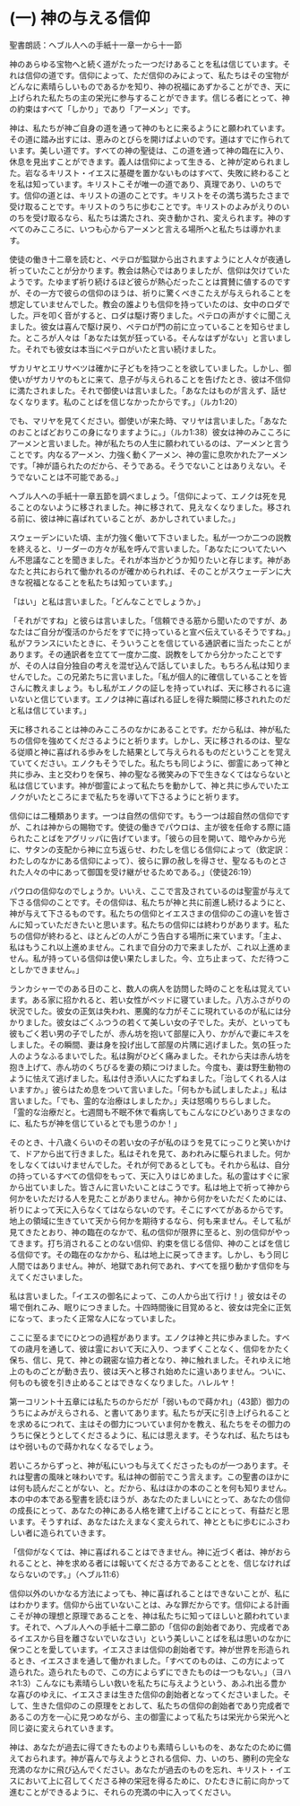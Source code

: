 # (一) 神の与える信仰

聖書朗読：ヘブル人への手紙十一章一から十一節

神のあらゆる宝物へと続く道がたった一つだけあることを私は信じています。それは信仰の道です。信仰によって、ただ信仰のみによって、私たちはその宝物がどんなに素晴らしいものであるかを知り、神の祝福にあずかることができ、天に上げられた私たちの主の栄光に参与することができます。信じる者にとって、神の約束はすべて「しかり」であり「アーメン」です。

神は、私たちが神ご自身の道を通って神のもとに来るようにと願われています。その道に踏み出すには、恵みのとびらを開けばよいのです。道はすでに作られています。美しい道です。すべての神の聖徒は、この道を通って神の臨在に入り、休息を見出すことができます。義人は信仰によって生きる、と神が定められました。岩なるキリスト・イエスに基礎を置かないものはすべて、失敗に終わることを私は知っています。キリストこそが唯一の道であり、真理であり、いのちです。信仰の道とは、キリストの道のことです。キリストをその満ち満ちたさまで受け取ることです。キリストのうちに歩むことです。キリストのよみがえりのいのちを受け取るなら、私たちは満たされ、突き動かされ、変えられます。神のすべてのみこころに、いつも心からアーメンと言える場所へと私たちは導かれます。

使徒の働き十二章を読むと、ペテロが監獄から出されますようにと人々が夜通し祈っていたことが分かります。教会は熱心ではありましたが、信仰は欠けていたようです。たゆまず祈り続けるほど彼らが熱心だったことは賞賛に値するのですが、その一方で彼らの信仰のほうは、祈りに驚くべきこたえが与えられることを想定していませんでした。教会の誰よりも信仰を持っていたのは、女中のロダでした。戸を叩く音がすると、ロダは駆け寄りました。ペテロの声がすぐに聞こえました。彼女は喜んで駆け戻り、ペテロが門の前に立っていることを知らせました。ところが人々は「あなたは気が狂っている。そんなはずがない」と言いました。それでも彼女は本当にペテロがいたと言い続けました。

ザカリヤとエリサベツは確かに子どもを持つことを欲していました。しかし、御使いがザカリヤのもとに来て、息子が与えられることを告げたとき、彼は不信仰に満たされました。それで御使いは言いました。「あなたはものが言えず、話せなくなります。私のことばを信じなかったからです。」（ルカ1:20）

でも、マリヤを見てください。御使いが来た時、マリヤは言いました。「あなたのおことばどおりこの身になりますように。」（ルカ1:38）彼女は神のみこころにアーメンと言いました。神が私たちの人生に願われているのは、アーメンと言うことです。内なるアーメン、力強く動くアーメン、神の霊に息吹かれたアーメンです。「神が語られたのだから、そうである。そうでないことはありえない。そうでないことは不可能である。」

ヘブル人への手紙十一章五節を調べましょう。「信仰によって、エノクは死を見ることのないように移されました。神に移されて、見えなくなりました。移される前に、彼は神に喜ばれていることが、あかしされていました。」

スウェーデンにいた頃、主が力強く働いて下さいました。私が一つか二つの説教を終えると、リーダーの方々が私を呼んで言いました。「あなたについてたいへん不思議なことを聞きました。それが本当かどうか知りたいと存じます。神があなたと共におられて働かれるのが確かめられれば、そのことがスウェーデンに大きな祝福となることを私たちは知っています。」

「はい」と私は言いました。「どんなことでしょうか。」

「それがですね」と彼らは言いました。「信頼できる筋から聞いたのですが、あなたはご自分が復活のからだをすでに持っていると宣べ伝えているそうですね。」私がフランスにいたときに、そういうことを信じている通訳者に当たったことがあります。その通訳者を立てて一度か二度、説教をしてから分かったことですが、その人は自分独自の考えを混ぜ込んで話していました。もちろん私は知りませんでした。この兄弟たちに言いました。「私が個人的に確信していることを皆さんに教えましょう。もし私がエノクの証しを持っていれば、天に移されるに違いないと信じています。エノクは神に喜ばれる証しを得た瞬間に移されれたのだと私は信じています。」

天に移されることは神のみこころのなかにあることです。だから私は、神が私たちの信仰を強めてくださるようにと祈ります。しかし、天に移されるのは、聖なる従順と神に喜ばれる歩みをした結果として与えられるものだということを覚えていてください。エノクもそうでした。私たちも同じように、御霊にあって神と共に歩み、主と交わりを保ち、神の聖なる微笑みの下で生きなくてはならないと私は信じています。神が御霊によって私たちを動かして、神と共に歩んでいたエノクがいたところにまで私たちを導いて下さるようにと祈ります。

信仰には二種類あります。一つは自然の信仰です。もう一つは超自然の信仰ですが、これは神からの賜物です。使徒の働きでパウロは、主が彼を任命する際に語られたことばをアグリッパに告げています。「彼らの目を開いて、暗やみから光に、サタンの支配から神に立ち返らせ、わたしを信じる信仰によって（欽定訳：わたしのなかにある信仰によって）、彼らに罪の赦しを得させ、聖なるものとされた人々の中にあって御国を受け継がせるためである。」（使徒26:19）

パウロの信仰なのでしょうか。いいえ、ここで言及されているのは聖霊が与えて下さる信仰のことです。その信仰は、私たちが神と共に前進し続けるようにと、神が与えて下さるものです。私たちの信仰とイエスさまの信仰のこの違いを皆さんに知っていただきたいと思います。私たちの信仰には終わりがあります。私たちの信仰が終わると、ほとんどの人がこう告白する場所に来ています。「主よ、私はもうこれ以上進めません。これまで自分の力で来ましたが、これ以上進めません。私が持っている信仰は使い果たしました。今、立ち止まって、ただ待つことしかできません。」

ランカシャーでのある日のこと、数人の病人を訪問した時のことを私は覚えています。ある家に招かれると、若い女性がベッドに寝ていました。八方ふさがりの状況でした。彼女の正気は失われ、悪魔的な力がそこに現れているのが私には分かりました。彼女はごくふつうの若くて美しい女の子でした。夫が、といっても彼もごく若い男の子でしたが、赤ん坊を抱いて部屋に入り、かがんで妻にキスをしました。その瞬間、妻は身を投げ出して部屋の片隅に逃げました。気の狂った人のようなふるまいでした。私は胸がひどく痛みました。それから夫は赤ん坊を抱き上げて、赤ん坊のくちびるを妻の頬につけました。今度も、妻は野生動物のように怯えて逃げました。私は付き添い人にたずねました。「治してくれる人はいますか。」彼らはため息をついて言いました。「何もかも試しましたよ。」私は言いました。「でも、霊的な治療はしましたか。」夫は怒鳴りちらしました。
「霊的な治療だと。七週間も不眠不休で看病してもこんなにひどいありさまなのに、私たちが神を信じているとでも思うのか！」

そのとき、十八歳くらいのその若い女の子が私のほうを見てにっこりと笑いかけて、ドアから出て行きました。私はそれを見て、あわれみに駆られました。何かをしなくてはいけませんでした。それが何であるとしても。それから私は、自分の持っているすべての信仰をもって、天に入りはじめました。私の霊はすぐに家から出ていました。皆さんに言いたいことはこうです。私は地上で祈って神から何かをいただける人を見たことがありません。神から何かをいただくためには、祈りによって天に入らなくてはならないのです。そこにすべてがあるからです。地上の領域に生きていて天から何かを期待するなら、何も来ません。そして私が見てきたとおり、神の臨在のなかで、私の信仰が限界に至ると、別の信仰がやってきます。打ち消されることのない信仰、約束を信じる信仰、神のことばを信じる信仰です。その臨在のなかから、私は地上に戻ってきます。しかし、もう同じ人間ではありません。神が、地獄であれ何であれ、すべてを揺り動かす信仰を与えてくださいました。

私は言いました。「イエスの御名によって、この人から出て行け！」彼女はその場で倒れこみ、眠りにつきました。十四時間後に目覚めると、彼女は完全に正気になって、まったく正常な人になっていました。

ここに至るまでにひとつの過程があります。エノクは神と共に歩みました。すべての歳月を通して、彼は霊において天に入り、つまずくことなく、信仰をかたく保ち、信じ、見て、神との親密な協力者となり、神に触れました。それゆえに地上のものごとが動き去り、彼は天へと移され始めたに違いありません。ついに、何ものも彼を引き止めることはできなくなりました。ハレルヤ！

第一コリント十五章には私たちのからだが「弱いもので蒔かれ」（43節）御力のうちによみがえらされる、と書いてあります。私たちが天に引き上げられることを求めるにつれて、主はその御力についていま何かを教え、私たちをその御力のうちに保とうとしてくださるように、私には思えます。そうなれば、私たちはもはや弱いもので蒔かれなくなるでしょう。

若いころからずっと、神が私にいつも与えてくださったものが一つあります。それは聖書の風味と味わいです。私は神の御前でこう言えます。この聖書のほかには何も読んだことがない、と。だから、私はほかの本のことを何も知りません。本の中の本である聖書を読むほうが、あなたのたましいにとって、あなたの信仰の成長にとって、あなたの神にある人格を建て上げることにとって、有益だと思います。そうすれば、あなたはたえまなく変えられて、神とともに歩むにふさわしい者に造られていきます。

「信仰がなくては、神に喜ばれることはできません。神に近づく者は、神がおられることと、神を求める者には報いてくださる方であることとを、信じなければならないのです。」（ヘブル11:6）

信仰以外のいかなる方法によっても、神に喜ばれることはできないことが、私にはわかります。信仰から出ていないことは、みな罪だからです。信仰による計画こそが神の理想と原理であることを、神は私たちに知ってほしいと願われています。それで、ヘブル人への手紙十二章二節の「信仰の創始者であり、完成者であるイエスから目を離さないでいなさい」という美しいことばを私は思いのなかに保つことを愛しています。イエスさまは信仰の創始者です。神が世界を形造られるとき、イエスさまを通して働かれました。「すべてのものは、この方によって造られた。造られたもので、この方によらずにできたものは一つもない。」（ヨハネ1:3）こんなにも素晴らしい救いを私たちに与えようという、あふれ出る豊かな喜びのゆえに、イエスさまは生きた信仰の創始者となってくださいました。そして、生きた信仰のこの原理をとおして、私たちの信仰の創始者であり完成者であるこの方を一心に見つめながら、主の御霊によって私たちは栄光から栄光へと同じ姿に変えられていきます。

神は、あなたが過去に得てきたものよりも素晴らしいものを、あなたのために備えておられます。神が喜んで与えようとされる信仰、力、いのち、勝利の完全な充満のなかに飛び込んでください。あなたが過去のものを忘れ、キリスト・イエスにおいて上に召してくださる神の栄冠を得るために、ひたむきに前に向かって進むことができるように、それらの充満の中に入ってください。
